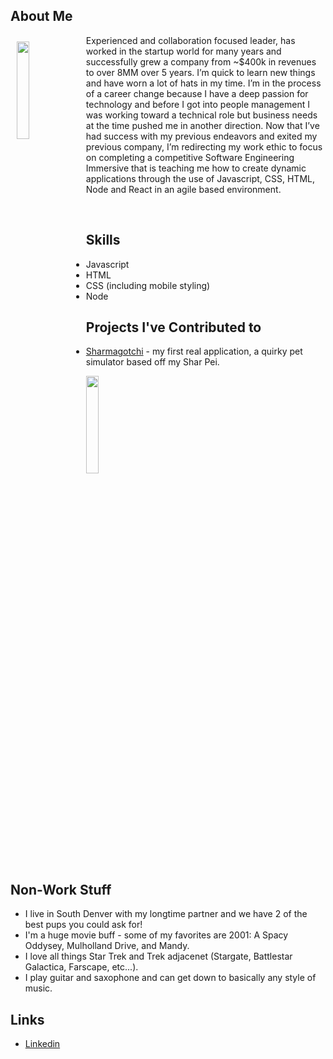 ## About Me
<img align="left" width="20%" style="margin:10px" src="https://live.staticflickr.com/65535/52576744603_525599bfc0_b.jpg">



Experienced and collaboration focused leader, has worked in the startup world for many years and successfully grew a company from ~$400k in revenues to over 8MM over 5 years. I’m quick to learn new things and have worn a lot of hats in my time. I’m in the process of a career change because I have a deep passion for technology and before I got into people management I was working toward a technical role but business needs at the time pushed me in another direction. Now that I’ve had success with my previous endeavors and exited my previous company, I’m redirecting my work ethic to focus on completing a competitive Software Engineering Immersive that is teaching me how to create dynamic applications through the use of Javascript, CSS, HTML, Node and React in an agile based environment. 

<br>


## Skills
* Javascript
* HTML
* CSS (including mobile styling)
* Node

<!-- add more projects as they are completed -->
## Projects I've Contributed to
* <a href="https://github.com/ClarkDoom/sharmagotchi">Sharmagotchi</a> - my first real application, a quirky pet simulator based off my Shar Pei. <br>
<img width="20%" src="https://farm66.staticflickr.com/65535/52576498489_dda424e339_m.jpg">
 

## Non-Work Stuff
* I live in South Denver with my longtime partner and we have 2 of the best pups you could ask for!
* I'm a huge movie buff - some of my favorites are 2001: A Spacy Oddysey, Mulholland Drive, and Mandy.
* I love all things Star Trek and Trek adjacenet (Stargate, Battlestar Galactica, Farscape, etc...). 
* I play guitar and saxophone and can get down to basically any style of music. 


## Links
* <a href="https://www.linkedin.com/in/peoplefocusedleader/">Linkedin</a>
<!-- * Mastodon -->


<!-- #### Note about social media

* I am not active on Facebook, Twitter, Instagram, or TikTok. Social media has been a wonderful invention but over the past decade the major providers of these services have been manipulated to be primarily profit generating systems with irresponsible leadership as opposed to being something decentralized that brings human beings together. As a result, I am personally opposed to using the established social networks and would rather support emerging social media companies that understand the social responsibility that comes with running an interconnected social network.  -->
